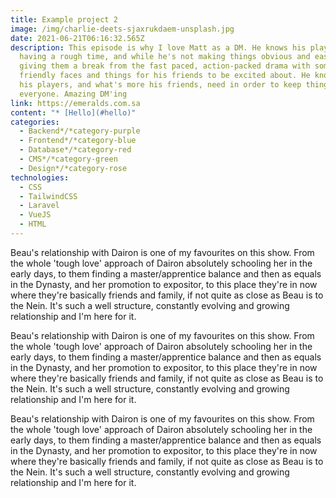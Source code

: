 ```yaml
---
title: Example project 2
image: /img/charlie-deets-sjaxrukdaem-unsplash.jpg
date: 2021-06-21T06:16:32.565Z
description: This episode is why I love Matt as a DM. He knows his players are
  having a rough time, and while he's not making things obvious and easy, he is
  giving them a break from the fast paced, action-packed drama with some
  friendly faces and things for his friends to be excited about. He knows what
  his players, and what's more his friends, need in order to keep things fun for
  everyone. Amazing DM'ing
link: https://emeralds.com.sa
content: "* [Hello](#hello)"
categories:
  - Backend*/*category-purple
  - Frontend*/*category-blue
  - Database*/*category-red
  - CMS*/*category-green
  - Design*/*category-rose
technologies:
  - CSS
  - TailwindCSS
  - Laravel
  - VueJS
  - HTML
---
```

<!--StartFragment-->

Beau's relationship with Dairon is one of my favourites on this show. From the whole 'tough love' approach of Dairon absolutely schooling her in the early days, to them finding a master/apprentice balance and then as equals in the Dynasty, and her promotion to expositor, to this place they're in now where they're basically friends and family, if not quite as close as Beau is to the Nein. It's such a well structure, constantly evolving and growing relationship and I'm here for it.

<!--EndFragment--><!--StartFragment-->

Beau's relationship with Dairon is one of my favourites on this show. From the whole 'tough love' approach of Dairon absolutely schooling her in the early days, to them finding a master/apprentice balance and then as equals in the Dynasty, and her promotion to expositor, to this place they're in now where they're basically friends and family, if not quite as close as Beau is to the Nein. It's such a well structure, constantly evolving and growing relationship and I'm here for it.

<!--EndFragment--><!--StartFragment-->

Beau's relationship with Dairon is one of my favourites on this show. From the whole 'tough love' approach of Dairon absolutely schooling her in the early days, to them finding a master/apprentice balance and then as equals in the Dynasty, and her promotion to expositor, to this place they're in now where they're basically friends and family, if not quite as close as Beau is to the Nein. It's such a well structure, constantly evolving and growing relationship and I'm here for it.

<!--EndFragment-->